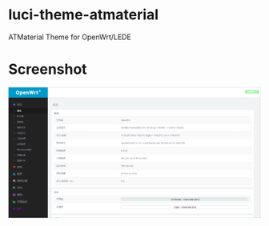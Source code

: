 # luci-theme-atmaterial
ATMaterial Theme for OpenWrt/LEDE

# Screenshot
![image](https://github.com/C-oss/luci-theme-atmaterial/blob/master/screenshot/PC-1.png)
